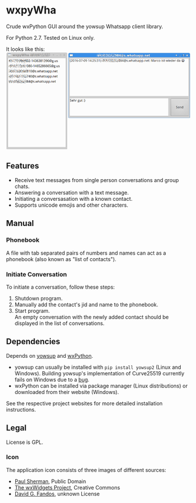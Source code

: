 # wxpyWha

Crude wxPython GUI around the yowsup Whatsapp client library.

For Python 2.7. Tested on Linux only.

It looks like this:
![Screenshot](/screenshot.png?raw=true "Screenshot")

## Features

 *  Receive text messages from single person conversations and group chats.
 *  Answering a conversation with a text message.
 *  Initiating a conversasation with a known contact.
 *  Supports unicode emojis and other characters.

## Manual

### Phonebook

A file with tab separated pairs of numbers and names can act as a phonebook (also known as "list of contacts").

### Initiate Conversation

To initiate a conversation, follow these steps:

 1.  Shutdown program.
 2.  Manually add the contact's jid and name to the phonebook.
 3.  Start program.  
     An empty conversation with the newly added contact should be displayed in the list of conversations.

## Dependencies

Depends on [yowsup](https://github.com/tgalal/yowsup) and [wxPython](https://www.wxpython.org).

 *  yowsup can usually be installed with `pip install yowsup2` (Linux and Windows). Building yowsup's implementation of Curve25519 currently fails on Windows due to a [bug](https://github.com/tgalal/python-axolotl-curve25519/issues/5).
 *  wxPython can be installed via package manager (Linux distributions) or downloaded from their website (Windows).

See the respective project websites for more detailed installation instructions.

## Legal

License is GPL.

### Icon
The application icon consists of three images of different sources:

 *  [Paul Sherman](http://www.wpclipart.com/animals/snake/snake_clipart/snake_nervous_cartoon.png.html), Public Domain
 *  [The wxWidgets Project](https://commons.wikimedia.org/wiki/File:WxWidgets.svg), Creative Commons
 *  [David G. Fandos](https://github.com/davidgfnet/whatsapp-purple/raw/master/whatsapp48.png), unknown License
